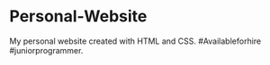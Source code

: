 # Personal-Website
My personal website created with HTML and CSS. #Availableforhire #juniorprogrammer.
